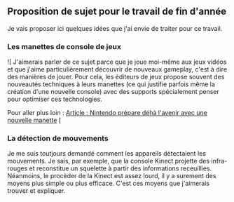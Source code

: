 ## Proposition de sujet pour le travail de fin d'année
Je vais proposer ici quelques idées que j'ai envie de traiter pour ce travail.

### Les manettes de console de jeux
![
J'aimerais parler de ce sujet parce que je joue moi-même aux jeux vidéos et que j'aime particulièrement découvrir de nouveaux gameplay, c'est à dire des manières de jouer. Pour cela, les éditeurs de jeux propose souvent des nouveautés techniques à leurs manettes (ce qui justifie parfois même la création d'une nouvelle console) avec des supports spécialement penser pour optimiser ces technologies.

Pour aller plus loin :
[Article : Nintendo prépare déhà l'avenir avec une nouvelle manette](https://www.begeek.fr/nintendo-prepare-deja-lavenir-avec-une-nouvelle-manette-321782)
[

### La détection de mouvements

Je me suis toutjours demandé comment les appareils détectaient les mouvements. Je sais, par exemple, que la console Kinect projette des infra-rouges et reconstitue un squelette à partir des informations receuillies. Néanmoins, le procèder de la Kinect est assez lourd, il y a surement des moyens plus simple ou plus efficace. C'est ces moyens que j'aimerais trouver et expliquer.
